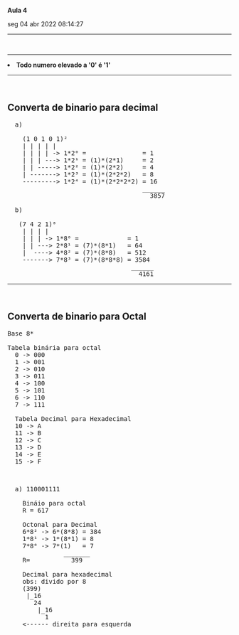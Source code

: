 <b>Aula 4</b>
<p>seg 04 abr 2022 08:14:27</p>
<hr /><br />

<hr /><li><b>Todo numero elevado a '0' é '1'</b></li><hr />
<br />

<h2>
  Converta de binario para decimal
</h2>

<pre>
  a)

    (1 0 1 0 1)²
    | | | | | 
    | | | | -> 1*2⁰ =               = 1 
    | | | ---> 1*2¹ = (1)*(2*1)     = 2
    | | -----> 1*2² = (1)*(2*2)     = 4
    | -------> 1*2³ = (1)*(2*2*2)   = 8
    ---------> 1*2⁴ = (1)*(2*2*2*2) = 16
                                    ______
                                      3857

  b)

   (7 4 2 1)⁸
    | | | |  
    | | | -> 1*8⁰ =             = 1 
    | | ---> 2*8¹ = (7)*(8*1)   = 64
    |  ----> 4*8² = (7)*(8*8)   = 512
    -------> 7*8³ = (7)*(8*8*8) = 3584     
                                 ______
                                   4161
</pre>
<hr /><br />

<h2>
  Converta de binario para Octal
</h2>

<pre>
Base 8*

Tabela binária para octal
  0 -> 000
  1 -> 001
  2 -> 010
  3 -> 011
  4 -> 100
  5 -> 101
  6 -> 110
  7 -> 111

  Tabela Decimal para Hexadecimal
  10 -> A
  11 -> B
  12 -> C
  13 -> D
  14 -> E
  15 -> F

</pre>

<pre>
  
  a) 110001111
  
    Bináio para octal
    R = 617
    
    Octonal para Decimal
    6*8² -> 6*(8*8) = 384
    1*8¹ -> 1*(8*1) = 8
    7*8⁰ -> 7*(1)   = 7
               _______
    R=           399

    Decimal para hexadecimal
    obs: divido por 8
    (399)
     |_16
       24
        |_16
          1
    <------ direita para esquerda
    

</pre>
